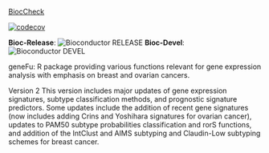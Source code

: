 [BiocCheck](https://github.com/bhklab/genefu/workflows/R-CMD-check/badge.svg)

[![codecov](https://codecov.io/gh/bhklab/genefu/branch/master/graph/badge.svg)](https://codecov.io/gh/bhklab/genefu)


**Bioc-Release**: ![Bioconductor RELEASE](http://bioconductor.org/shields/build/release/bioc/genefu.svg) 
**Bioc-Devel**: ![Bioconductor DEVEL](http://bioconductor.org/shields/build/devel/bioc/genefu.svg)

geneFu: R package providing various functions relevant for gene expression analysis with emphasis on breast and ovarian cancers.

Version 2
This version includes major updates of gene expression signatures, subtype classification methods, and prognostic signature predictors. Some updates include the addition of recent gene signatures (now includes adding Crins and Yoshihara signatures for ovarian cancer), updates to PAM50 subtype probabilities classification and rorS functions, and addition of the IntClust and AIMS subtyping and Claudin-Low subtyping schemes for breast cancer. 

